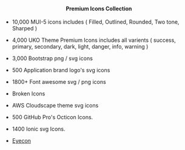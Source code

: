 <center><h4><p align="center"> Premium Icons Collection </p></h4></center>

-  10,000 MUI-5 icons includes ( Filled, Outlined, Rounded, Two tone, Sharped ) 

-  4,000 UKO Theme Premium Icons includes all varients ( success, primary, secondary, dark, light, danger, info, warning )

-  3,000 Bootstrap png / svg icons

-  500 Application brand logo's svg icons

-  1800+ Font awesome svg / png icons

-  Broken Icons

-  AWS Cloudscape theme svg icons

-  500 GitHub Pro's Octicon Icons.

-  1400 Ionic svg Icons.

-  <a href="https://eyecon.netlify.app" target="_blank">Eyecon</a>

